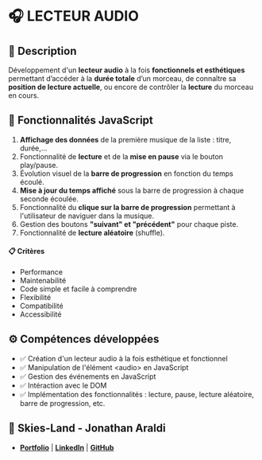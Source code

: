 # 🎧 LECTEUR AUDIO

## 📖 Description
Développement d'un **lecteur audio** à la fois **fonctionnels et esthétiques** permettant d’accéder à la **durée totale** d’un morceau, de connaître sa **position de lecture actuelle**, ou encore de contrôler la **lecture** du morceau en cours.

## 🔧 Fonctionnalités JavaScript
1. **Affichage des données** de la première musique de la liste : titre, durée,...
2. Fonctionnalité de **lecture** et de la **mise en pause** via le bouton play/pause.
3. Évolution visuel de la **barre de progression** en fonction du temps écoulé.
4. **Mise à jour du temps affiché** sous la barre de progression à chaque seconde écoulée.
5. Fonctionnalité du **clique sur la barre de progression** permettant à l'utilisateur de naviguer dans la musique.
6. Gestion des boutons **"suivant" et "précédent"** pour chaque piste.
7. Fonctionnalité de **lecture aléatoire** (shuffle).

#### 📋 Critères
- Performance
- Maintenabilité
- Code simple et facile à comprendre
- Flexibilité
- Compatibilité
- Accessibilité

## ⚙️ Compétences développées
- ✅ Création d'un lecteur audio à la fois esthétique et fonctionnel
- ✅ Manipulation de l'élément \<audio> en JavaScript
- ✅ Gestion des événements en JavaScript
- ✅ Intéraction avec le DOM
- ✅ Implémentation des fonctionnalités : lecture, pause, lecture aléatoire, barre de progression, etc.

## 👤 Skies-Land - Jonathan Araldi
- **[Portfolio](https://portfolio-jonathan-araldi.netlify.app/)** | **[LinkedIn](https://www.linkedin.com/in/jonathan-araldi/)** | **[GitHub](https://github.com/Skies-Land)**